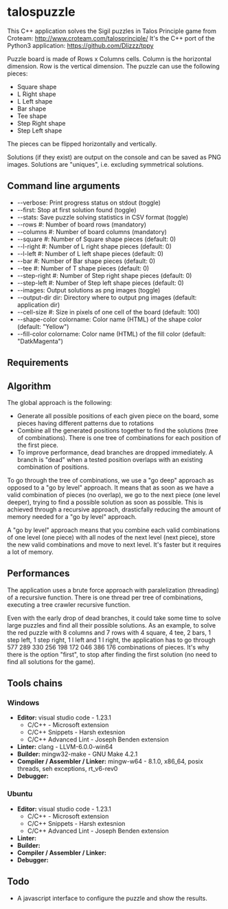 # talospuzzle

This C++ application solves the Sigil puzzles in Talos Principle game from Croteam: <http://www.croteam.com/talosprinciple/>
It's the C++ port of the Python3 application: <https://github.com/Dlizzz/tppy>

Puzzle board is made of Rows x Columns cells.
Column is the horizontal dimension.
Row is the vertical dimension.
The puzzle can use the following pieces:

- Square shape
- L Right shape
- L Left shape
- Bar shape
- Tee shape
- Step Right shape
- Step Left shape

The pieces can be flipped horizontally and vertically.

Solutions (if they exist) are output on the console and can be saved as PNG images. Solutions are "uniques", i.e. excluding symmetrical solutions.

## Command line arguments

- --verbose: Print progress status on stdout (toggle)
- --first: Stop at first solution found (toggle)
- --stats: Save puzzle solving statistics in CSV format (toggle)
- --rows #: Number of board rows (mandatory)
- --columns #: Number of board columns (mandatory)
- --square #: Number of Square shape pieces (default: 0)
- --l-right #: Number of L right shape pieces (default: 0)
- --l-left #: Number of L left shape pieces (default: 0)
- --bar #: Number of Bar shape pieces (default: 0)
- --tee #: Number of T shape pieces (default: 0)
- --step-right #: Number of Step right shape pieces (default: 0)
- --step-left #: Number of Step left shape pieces (default: 0)
- --images: Output solutions as png images (toggle)
- --output-dir dir: Directory where to output png images (default: application dir)
- --cell-size #: Size in pixels of one cell of the board (default: 100)
- --shape-color colorname: Color name (HTML) of the shape color (default: "Yellow")
- --fill-color colorname: Color name (HTML) of the fill color (default: "DatkMagenta")

## Requirements

## Algorithm

The global approach is the following:

- Generate all possible positions of each given piece on the board, some pieces having different patterns due to rotations
- Combine all the generated positions together to find the solutions (tree of combinations). There is one tree of combinations for each position of the first piece.
- To improve performance, dead branches are dropped immediately. A branch is "dead" when a tested position overlaps with an existing combination of positions.

To go through the tree of combinations, we use a "go deep" approach as opposed to a "go by level" approach. It means that as soon as we have a valid combination of pieces (no overlap), we go to the next piece (one level deeper), trying to find a possible solution as soon as possible. This is achieved through a recursive approach, drasticfally reducing the amount of memory needed for a "go by level" approach.

A "go by level" approach means that you combine each valid combinations of one level (one piece) with all nodes of the next level (next piece), store the new valid combinations and move to next level. It's faster but it requires a lot of memory.

## Performances

The application uses a brute force approach with paralelization (threading) of a recursive function. There is one thread per tree of combinations, executing a tree crawler recursive function.

Even with the early drop of dead branches, it could take some time to solve large puzzles and find all their possible solutions. As an example, to solve the red puzzle with 8 columns and 7 rows with 4 square, 4 tee, 2 bars, 1 step left, 1 step right, 1 l left and 1 l right, the application has to go through 577 289 330 256 198 172 046 386 176 combinations of pieces. It's why there is the option "first", to stop after finding the first solution (no need to find all solutions for the game).

## Tools chains

### Windows

- **Editor:** visual studio code - 1.23.1
  - C/C++ - Microsoft extension
  - C/C++ Snippets - Harsh extesnion
  - C/C++ Advanced Lint - Joseph Benden extension
- **Linter:** clang - LLVM-6.0.0-win64
- **Builder:** mingw32-make - GNU Make 4.2.1
- **Compiler / Assembler / Linker:** mingw-w64 - 8.1.0, x86_64, posix threads, seh exceptions, rt_v6-rev0
- **Debugger:**

### Ubuntu

- **Editor:** visual studio code - 1.23.1
  - C/C++ - Microsoft extension
  - C/C++ Snippets - Harsh extesnion
  - C/C++ Advanced Lint - Joseph Benden extension
- **Linter:**
- **Builder:**
- **Compiler / Assembler / Linker:**
- **Debugger:**

## Todo

- A javascript interface to configure the puzzle and show the results.
